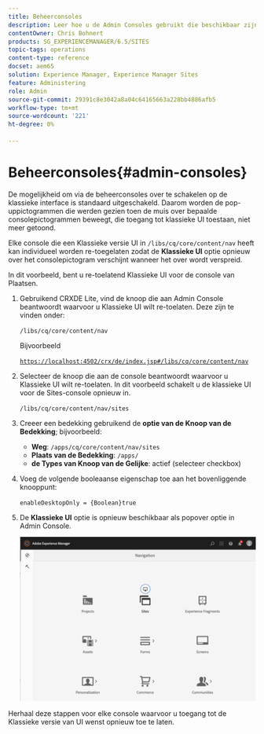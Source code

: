 ```yaml
---
title: Beheerconsoles
description: Leer hoe u de Admin Consoles gebruikt die beschikbaar zijn in Adobe Experience Manager.
contentOwner: Chris Bohnert
products: SG_EXPERIENCEMANAGER/6.5/SITES
topic-tags: operations
content-type: reference
docset: aem65
solution: Experience Manager, Experience Manager Sites
feature: Administering
role: Admin
source-git-commit: 29391c8e3042a8a04c64165663a228bb4886afb5
workflow-type: tm+mt
source-wordcount: '221'
ht-degree: 0%

---
```



# Beheerconsoles{#admin-consoles}

De mogelijkheid om via de beheerconsoles over te schakelen op de klassieke interface is standaard uitgeschakeld. Daarom worden de pop-uppictogrammen die werden gezien toen de muis over bepaalde consolepictogrammen beweegt, die toegang tot klassieke UI toestaan, niet meer getoond.

Elke console die een Klassieke versie UI in `/libs/cq/core/content/nav` heeft kan individueel worden re-toegelaten zodat de **Klassieke UI** optie opnieuw over het consolepictogram verschijnt wanneer het over wordt verspreid.

In dit voorbeeld, bent u re-toelatend Klassieke UI voor de console van Plaatsen.

1. Gebruikend CRXDE Lite, vind de knoop die aan Admin Console beantwoordt waarvoor u Klassieke UI wilt re-toelaten. Deze zijn te vinden onder:

   `/libs/cq/core/content/nav`

   Bijvoorbeeld

   [`https://localhost:4502/crx/de/index.jsp#/libs/cq/core/content/nav`](https://localhost:4502/crx/de/index.jsp#/libs/cq/core/content/nav)

1. Selecteer de knoop die aan de console beantwoordt waarvoor u Klassieke UI wilt re-toelaten. In dit voorbeeld schakelt u de klassieke UI voor de Sites-console opnieuw in.

   `/libs/cq/core/content/nav/sites`

1. Creeer een bedekking gebruikend de **optie van de Knoop van de Bedekking**; bijvoorbeeld:

   * **Weg**: `/apps/cq/core/content/nav/sites`
   * **Plaats van de Bedekking**: `/apps/`
   * **de Types van Knoop van de Gelijke**: actief (selecteer checkbox)

1. Voeg de volgende booleaanse eigenschap toe aan het bovenliggende knooppunt:

   `enableDesktopOnly = {Boolean}true`

1. De **Klassieke UI** optie is opnieuw beschikbaar als popover optie in Admin Console.

   ![ klassieke UI popover optie ](assets/syui-01-2019-02-27-15-16-55.png)

Herhaal deze stappen voor elke console waarvoor u toegang tot de Klassieke versie van UI wenst opnieuw toe te laten.
